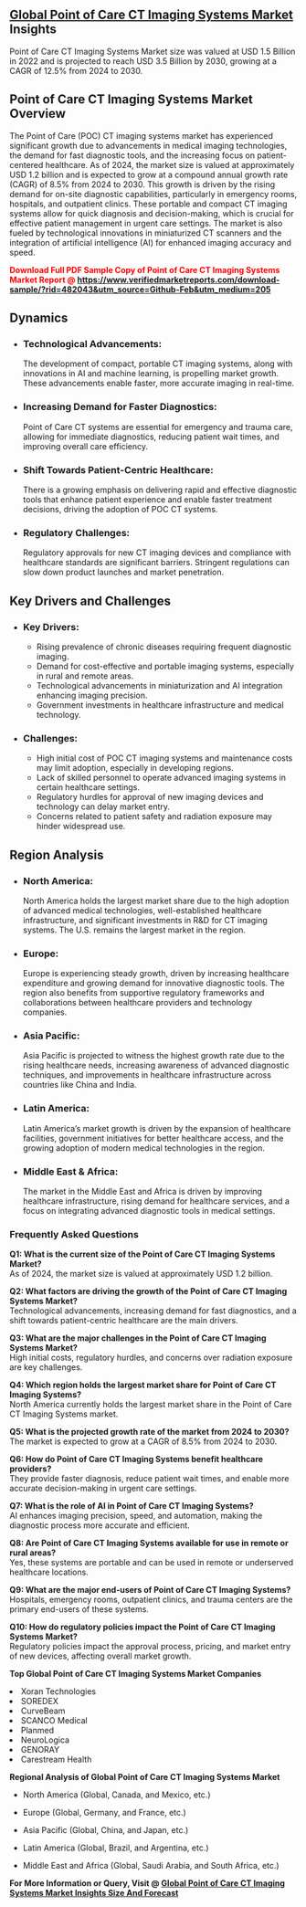 <h2><a href="https://www.verifiedmarketreports.com/download-sample/?rid=482043&amp;utm_source=Github&amp;utm_medium=205" target="_blank">Global Point of Care CT Imaging Systems Market</a> Insights</h2><p>Point of Care CT Imaging Systems Market size was valued at USD 1.5 Billion in 2022 and is projected to reach USD 3.5 Billion by 2030, growing at a CAGR of 12.5% from 2024 to 2030.</p><p> <h2>Point of Care CT Imaging Systems Market Overview</h2> <p>The Point of Care (POC) CT imaging systems market has experienced significant growth due to advancements in medical imaging technologies, the demand for fast diagnostic tools, and the increasing focus on patient-centered healthcare. As of 2024, the market size is valued at approximately USD 1.2 billion and is expected to grow at a compound annual growth rate (CAGR) of 8.5% from 2024 to 2030. This growth is driven by the rising demand for on-site diagnostic capabilities, particularly in emergency rooms, hospitals, and outpatient clinics. These portable and compact CT imaging systems allow for quick diagnosis and decision-making, which is crucial for effective patient management in urgent care settings. The market is also fueled by technological innovations in miniaturized CT scanners and the integration of artificial intelligence (AI) for enhanced imaging accuracy and speed.</p> <p><strong><p><span class=""><span style="color: #ff0000;"><strong>Download Full PDF Sample Copy of Point of Care CT Imaging Systems Market Report</strong> @ </span><a href="https://www.verifiedmarketreports.com/download-sample/?rid=482043&amp;utm_source=Github-Feb&amp;utm_medium=205" target="_blank">https://www.verifiedmarketreports.com/download-sample/?rid=482043&amp;utm_source=Github-Feb&amp;utm_medium=205</a></span></p></strong></p> <h2>Dynamics</h2> <ul> <li><h3>Technological Advancements:</h3> The development of compact, portable CT imaging systems, along with innovations in AI and machine learning, is propelling market growth. These advancements enable faster, more accurate imaging in real-time.</li> <li><h3>Increasing Demand for Faster Diagnostics:</h3> Point of Care CT systems are essential for emergency and trauma care, allowing for immediate diagnostics, reducing patient wait times, and improving overall care efficiency.</li> <li><h3>Shift Towards Patient-Centric Healthcare:</h3> There is a growing emphasis on delivering rapid and effective diagnostic tools that enhance patient experience and enable faster treatment decisions, driving the adoption of POC CT systems.</li> <li><h3>Regulatory Challenges:</h3> Regulatory approvals for new CT imaging devices and compliance with healthcare standards are significant barriers. Stringent regulations can slow down product launches and market penetration.</li> </ul> <h2>Key Drivers and Challenges</h2> <ul> <li><h3>Key Drivers:</h3> <ul> <li>Rising prevalence of chronic diseases requiring frequent diagnostic imaging.</li> <li>Demand for cost-effective and portable imaging systems, especially in rural and remote areas.</li> <li>Technological advancements in miniaturization and AI integration enhancing imaging precision.</li> <li>Government investments in healthcare infrastructure and medical technology.</li> </ul> </li> <li><h3>Challenges:</h3> <ul> <li>High initial cost of POC CT imaging systems and maintenance costs may limit adoption, especially in developing regions.</li> <li>Lack of skilled personnel to operate advanced imaging systems in certain healthcare settings.</li> <li>Regulatory hurdles for approval of new imaging devices and technology can delay market entry.</li> <li>Concerns related to patient safety and radiation exposure may hinder widespread use.</li> </ul> </li> </ul> <h2>Region Analysis</h2> <ul> <li><h3>North America:</h3> North America holds the largest market share due to the high adoption of advanced medical technologies, well-established healthcare infrastructure, and significant investments in R&D for CT imaging systems. The U.S. remains the largest market in the region.</li> <li><h3>Europe:</h3> Europe is experiencing steady growth, driven by increasing healthcare expenditure and growing demand for innovative diagnostic tools. The region also benefits from supportive regulatory frameworks and collaborations between healthcare providers and technology companies.</li> <li><h3>Asia Pacific:</h3> Asia Pacific is projected to witness the highest growth rate due to the rising healthcare needs, increasing awareness of advanced diagnostic techniques, and improvements in healthcare infrastructure across countries like China and India.</li> <li><h3>Latin America:</h3> Latin America’s market growth is driven by the expansion of healthcare facilities, government initiatives for better healthcare access, and the growing adoption of modern medical technologies in the region.</li> <li><h3>Middle East & Africa:</h3> The market in the Middle East and Africa is driven by improving healthcare infrastructure, rising demand for healthcare services, and a focus on integrating advanced diagnostic tools in medical settings.</li> </ul> <h3>Frequently Asked Questions</h3> <p><strong>Q1: What is the current size of the Point of Care CT Imaging Systems Market?</strong><br> As of 2024, the market size is valued at approximately USD 1.2 billion.</p> <p><strong>Q2: What factors are driving the growth of the Point of Care CT Imaging Systems Market?</strong><br> Technological advancements, increasing demand for fast diagnostics, and a shift towards patient-centric healthcare are the main drivers.</p> <p><strong>Q3: What are the major challenges in the Point of Care CT Imaging Systems Market?</strong><br> High initial costs, regulatory hurdles, and concerns over radiation exposure are key challenges.</p> <p><strong>Q4: Which region holds the largest market share for Point of Care CT Imaging Systems?</strong><br> North America currently holds the largest market share in the Point of Care CT Imaging Systems market.</p> <p><strong>Q5: What is the projected growth rate of the market from 2024 to 2030?</strong><br> The market is expected to grow at a CAGR of 8.5% from 2024 to 2030.</p> <p><strong>Q6: How do Point of Care CT Imaging Systems benefit healthcare providers?</strong><br> They provide faster diagnosis, reduce patient wait times, and enable more accurate decision-making in urgent care settings.</p> <p><strong>Q7: What is the role of AI in Point of Care CT Imaging Systems?</strong><br> AI enhances imaging precision, speed, and automation, making the diagnostic process more accurate and efficient.</p> <p><strong>Q8: Are Point of Care CT Imaging Systems available for use in remote or rural areas?</strong><br> Yes, these systems are portable and can be used in remote or underserved healthcare locations.</p> <p><strong>Q9: What are the major end-users of Point of Care CT Imaging Systems?</strong><br> Hospitals, emergency rooms, outpatient clinics, and trauma centers are the primary end-users of these systems.</p> <p><strong>Q10: How do regulatory policies impact the Point of Care CT Imaging Systems Market?</strong><br> Regulatory policies impact the approval process, pricing, and market entry of new devices, affecting overall market growth.</p> </p><p><strong>Top Global Point of Care CT Imaging Systems Market Companies</strong></p><div data-test-id=""><p><li>Xoran Technologies</li><li> SOREDEX</li><li> CurveBeam</li><li> SCANCO Medical</li><li> Planmed</li><li> NeuroLogica</li><li> GENORAY</li><li> Carestream Health</li></p><div><strong>Regional Analysis of&nbsp;Global Point of Care CT Imaging Systems Market</strong></div><ul><li dir="ltr"><p dir="ltr">North America&nbsp;(Global, Canada, and Mexico, etc.)</p></li><li dir="ltr"><p dir="ltr">Europe (Global, Germany, and France, etc.)</p></li><li dir="ltr"><p dir="ltr">Asia Pacific&nbsp;(Global, China, and Japan, etc.)</p></li><li dir="ltr"><p dir="ltr">Latin America&nbsp;(Global, Brazil, and Argentina, etc.)</p></li><li dir="ltr">Middle East and Africa&nbsp;(Global, Saudi Arabia, and South Africa, etc.)</li></ul><p><strong>For More Information or Query, Visit @&nbsp;</strong><strong><a href="https://www.verifiedmarketreports.com/product/point-of-care-ct-imaging-systems-market-size-and-forecast/?utm_source=Github&amp;utm_medium=205" target="_blank">Global Point of Care CT Imaging Systems Market Insights Size And Forecast</a></strong></p></div>
